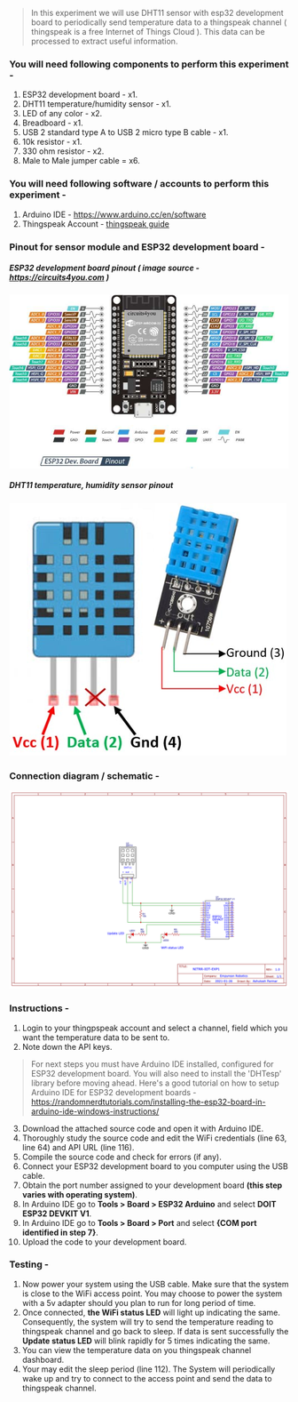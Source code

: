 > In this experiment we will use DHT11 sensor with esp32 development board to periodically send temperature data to a thingspeak channel ( thingspeak is a free Internet of Things Cloud ). This data can be processed to extract useful information.

### You will need following components to perform this experiment -

1. ESP32 development board - x1.
2. DHT11 temperature/humidity sensor - x1.
3. LED of any color - x2.
4. Breadboard - x1.
5. USB 2 standard type A to USB 2 micro type B cable - x1.
6. 10k resistor - x1.
7. 330 ohm resistor - x2.
8. Male to Male jumper cable = x6.

### You will need following software / accounts to perform this experiment -

1. Arduino IDE - https://www.arduino.cc/en/software
2. Thingspeak Account - [thingspeak guide](/thingspeak.md)

### Pinout for sensor module and ESP32 development board -

##### ESP32 development board pinout ( image source - https://circuits4you.com )

![ESP32](/images/ESP32_pinout.jpg)

##### DHT11 temperature, humidity sensor pinout

![DHT11](/images/DHT11_pinout.jpg)

### Connection diagram / schematic - 

![SCHEMATIC](schematic.png)

### Instructions -

1. Login to your thingpspeak account and select a channel, field which you want the temperature data to be sent to.
2. Note down the API keys.

> For next steps you must have Arduino IDE installed, configured for ESP32 development board. You will also need to install the 'DHTesp' library before moving ahead. Here's a good tutorial on how to setup Arduino IDE for ESP32 development boards - https://randomnerdtutorials.com/installing-the-esp32-board-in-arduino-ide-windows-instructions/ 

3.  Download the attached source code and open it with Arduino IDE.
4.  Thoroughly study the source code and edit the WiFi credentials (line 63, line 64) and API URL (line 116).
5.  Compile the source code and check for errors (if any).
6.  Connect your ESP32 development board to you computer using the USB cable.
7.  Obtain the port number assigned to your development board __(this step varies with operating system)__.
8.  In Arduino IDE go to __Tools > Board > ESP32 Arduino__ and select __DOIT ESP32 DEVKIT V1__.
9.  In Arduino IDE go to __Tools > Board > Port__ and select __{COM port identified in step 7}__.
10. Upload the code to your development board.

### Testing - 

1. Now power your system using the USB cable. Make sure that the system is close to the WiFi access point. You may choose to power the system with a 5v adapter should you plan to run for long period of time.
2. Once connected, __the WiFi status LED__ will light up indicating the same. Consequently, the system will try to send the temperature reading to thingspeak channel and go back to sleep. If data is sent successfully the __Update status LED__ will blink rapidly for 5 times indicating the same.
3. You can view the temperature data on you thingspeak channel dashboard.
4. Your may edit the sleep period (line 112). The System will periodically wake up and try to connect to the access point and send the data to thingspeak channel.



